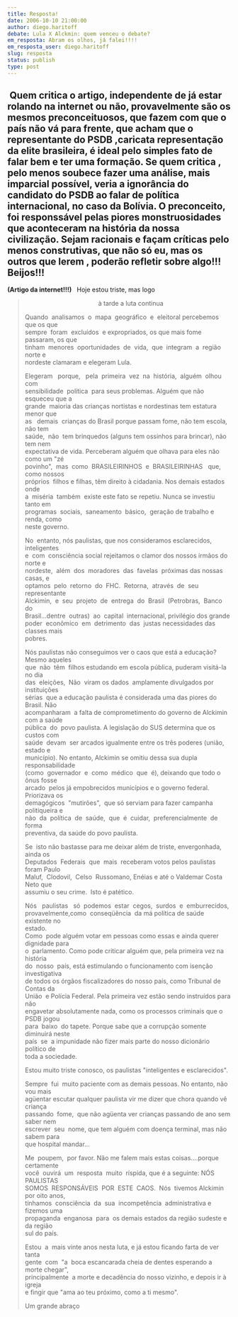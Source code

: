 ```yaml
---
title: Resposta!
date: 2006-10-10 21:00:00
author: diego.haritoff
debate: Lula X Alckmin: quem venceu o debate?
em_resposta: Abram os olhos, já falei!!!!
em_resposta_user: diego.haritoff
slug: resposta
status: publish 
type: post
---
```


 Quem critica o artigo, independente de já estar rolando na internet ou não, provavelmente são os mesmos preconceituosos, que fazem com que o país não vá para frente, que acham que o representante do PSDB ,caricata representação da elite brasileira, é ideal pelo simples fato de falar bem e ter uma formação. Se quem critica , pelo menos soubece fazer uma análise, mais imparcial possível, veria a ignorância do candidato do PSDB ao falar de política internacional, no caso da Bolívia. O preconceito, foi responssável pelas piores monstruosidades que aconteceram na história da nossa civilização. Sejam racionais e façam críticas pelo menos construtivas, que não só eu, mas os outros que lerem , poderão refletir sobre algo!!! Beijos!!! 
-------------------------------------------------------------------------------
**(Artigo da internet!!!)**
  Hoje estou triste, mas logo  
>                                          à tarde a luta continua  
>  
>  
> Quando  analisamos  o  mapa  geográfico  e  eleitoral percebemos que os que  
> sempre  foram  excluídos  e expropriados, os que mais fome passaram, os que  
> tinham  menores  oportunidades  de  vida,  que  integram  a  região norte e  
> nordeste clamaram e elegeram Lula.  
>  
>  
> Elegeram   porque,   pela  primeira  vez  na  história,  alguém  olhou  com  
> sensibilidade  política  para seus problemas. Alguém que não esqueceu que a  
> grande  maioria das crianças nortistas e nordestinas tem estatura menor que  
> as   demais  crianças do Brasil porque passam fome, não tem escola, não tem  
> saúde,  não  tem brinquedos (alguns tem ossinhos para brincar), não tem nem  
> expectativa de vida. Perceberam alguém que olhava para eles não como um "zé  
> povinho",  mas  como  BRASILEIRINHOS  e  BRASILEIRINHAS   que,  como nossos  
> próprios  filhos e filhas, têm direito à cidadania. Nos demais estados onde  
> a  miséria  também  existe este fato se repetiu. Nunca se investiu tanto em  
> programas  sociais,  saneamento  básico,  geração de trabalho e renda, como  
> neste governo.  
>  
>  
> No  entanto, nós paulistas, que nos consideramos esclarecidos, inteligentes  
> e  com  consciência social rejeitamos o clamor dos nossos irmãos do norte e  
> nordeste,  além  dos  moradores  das  favelas  próximas das nossas casas, e  
> optamos  pelo  retorno  do  FHC.  Retorna,  através  de  seu  representante  
> Alckimin,  e  seu  projeto  de  entrega  do  Brasil  (Petrobras,  Banco  do  
> Brasil...dentre  outras)  ao  capital  internacional, privilégio dos grande  
> poder  econômico  em  detrimento  das  justas necessidades das classes mais  
> pobres.  
>  
>  
> Nós paulistas não conseguimos ver o caos que está a educação? Mesmo aqueles  
> que  não  têm  filhos estudando em escola pública, puderam visitá-la no dia  
> das  eleições,  Não  viram os dados  amplamente divulgados por instituições  
> sérias  que a educação paulista é considerada uma das piores do Brasil. Não  
> acompanharam  a falta de comprometimento do governo de Alckimin com a saúde  
> pública  do  povo paulista. A legislação do SUS determina que os custos com  
> saúde  devam  ser arcados igualmente entre os três poderes (união, estado e  
> município). No entanto, Alckimin se omitiu dessa sua dupla responsabilidade  
> (como  governador  e  como  médico  que  é), deixando que todo o ônus fosse  
> arcado  pelos já empobrecidos municípios e o governo federal. Priorizava os  
> demagógicos  "mutirões",  que só serviam para fazer campanha politiqueira e  
> não  da  política  de  saúde,  que  é  cuidar,  preferencialmente  de forma  
> preventiva, da saúde do povo paulista.  
>  
>  
> Se  isto não bastasse para me deixar além de triste, envergonhada, ainda os  
> Deputados  Federais  que  mais  receberam votos pelos paulistas foram Paulo  
> Maluf,  Clodovil,  Celso  Russomano, Enéias e até o Valdemar Costa Neto que  
> assumiu o seu crime.  Isto é patético.  
>  
>  
> Nós   paulistas   só  podemos  estar  cegos,  surdos  e  emburrecidos,  
> provavelmente,como  conseqüência  da má política de saúde existente no  
> estado.  
> Como  pode alguém votar em pessoas como essas e ainda querer dignidade para  
> o  parlamento. Como pode criticar alguém que, pela primeira vez na história  
> do  nosso  país, está estimulando o funcionamento com isenção investigativa  
> de todos os órgãos fiscalizadores do nosso país, como Tribunal de Contas da  
> União  e Polícia Federal. Pela primeira vez estão sendo instruídos para não  
> engavetar absolutamente nada, como os processos criminais que o  PSDB jogou  
> para  baixo  do tapete. Porque sabe que a corrupção somente diminuirá neste  
> país  se  a impunidade não fizer mais parte do nosso dicionário político de  
> toda a sociedade.  
>  
> Estou muito triste conosco, os paulistas "inteligentes e esclarecidos".  
>  
> Sempre  fui  muito paciente com as demais pessoas. No entanto, não vou mais  
> agüentar escutar qualquer paulista vir me dizer que chora quando vê criança  
> passando  fome,  que não agüenta ver crianças passando de ano sem saber nem  
> escrever  seu  nome, que tem alguém com doença terminal, mas não sabem para  
> que hospital mandar...  
>  
> Me  poupem,  por favor. Não me falem mais estas coisas....porque certamente  
> você  ouvirá  um  resposta  muito  ríspida, que é a seguinte: NÓS PAULISTAS  
> SOMOS  RESPONSÁVEIS  POR  ESTE  CAOS.  Nós  tivemos Alckimin por oito anos,  
> tínhamos  consciência  da  sua  incompetência  administrativa e fizemos uma  
> propaganda  enganosa  para  os demais estados da região sudeste e da região  
> sul do país.  
>  
> Estou  a  mais vinte anos nesta luta, e já estou ficando farta de ver tanta  
> gente  com  "a  boca escancarada cheia de dentes esperando a morte chegar",  
> principalmente  a morte e decadência do nosso vizinho, e depois ir à igreja  
> e fingir que "ama ao teu próximo, como a ti mesmo".  
>  
>  
> Um grande abraço
